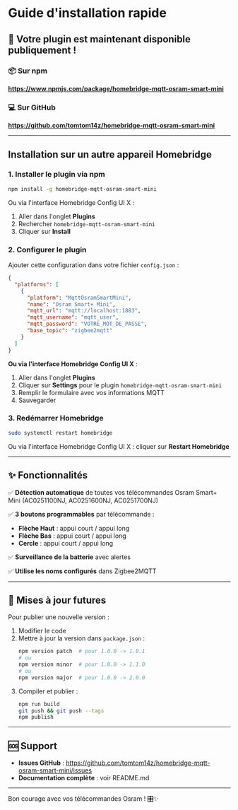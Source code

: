 # Guide d'installation rapide

## 🎉 Votre plugin est maintenant disponible publiquement !

### 📦 Sur npm
**https://www.npmjs.com/package/homebridge-mqtt-osram-smart-mini**

### 💻 Sur GitHub
**https://github.com/tomtom14z/homebridge-mqtt-osram-smart-mini**

---

## Installation sur un autre appareil Homebridge

### 1. Installer le plugin via npm

```bash
npm install -g homebridge-mqtt-osram-smart-mini
```

Ou via l'interface Homebridge Config UI X :
1. Aller dans l'onglet **Plugins**
2. Rechercher `homebridge-mqtt-osram-smart-mini`
3. Cliquer sur **Install**

### 2. Configurer le plugin

Ajouter cette configuration dans votre fichier `config.json` :

```json
{
  "platforms": [
    {
      "platform": "MqttOsramSmartMini",
      "name": "Osram Smart+ Mini",
      "mqtt_url": "mqtt://localhost:1883",
      "mqtt_username": "mqtt_user",
      "mqtt_password": "VOTRE_MOT_DE_PASSE",
      "base_topic": "zigbee2mqtt"
    }
  ]
}
```

**Ou via l'interface Homebridge Config UI X** :
1. Aller dans l'onglet **Plugins**
2. Cliquer sur **Settings** pour le plugin `homebridge-mqtt-osram-smart-mini`
3. Remplir le formulaire avec vos informations MQTT
4. Sauvegarder

### 3. Redémarrer Homebridge

```bash
sudo systemctl restart homebridge
```

Ou via l'interface Homebridge Config UI X : cliquer sur **Restart Homebridge**

---

## ✨ Fonctionnalités

✅ **Détection automatique** de toutes vos télécommandes Osram Smart+ Mini (AC0251100NJ, AC0251600NJ, AC0251700NJ)

✅ **3 boutons programmables** par télécommande :
- **Flèche Haut** : appui court / appui long
- **Flèche Bas** : appui court / appui long  
- **Cercle** : appui court / appui long

✅ **Surveillance de la batterie** avec alertes

✅ **Utilise les noms configurés** dans Zigbee2MQTT

---

## 🔄 Mises à jour futures

Pour publier une nouvelle version :

1. Modifier le code
2. Mettre à jour la version dans `package.json` :
   ```bash
   npm version patch  # pour 1.0.0 -> 1.0.1
   # ou
   npm version minor  # pour 1.0.0 -> 1.1.0
   # ou
   npm version major  # pour 1.0.0 -> 2.0.0
   ```
3. Compiler et publier :
   ```bash
   npm run build
   git push && git push --tags
   npm publish
   ```

---

## 🆘 Support

- **Issues GitHub** : https://github.com/tomtom14z/homebridge-mqtt-osram-smart-mini/issues
- **Documentation complète** : voir README.md

---

Bon courage avec vos télécommandes Osram ! 🎛️✨
